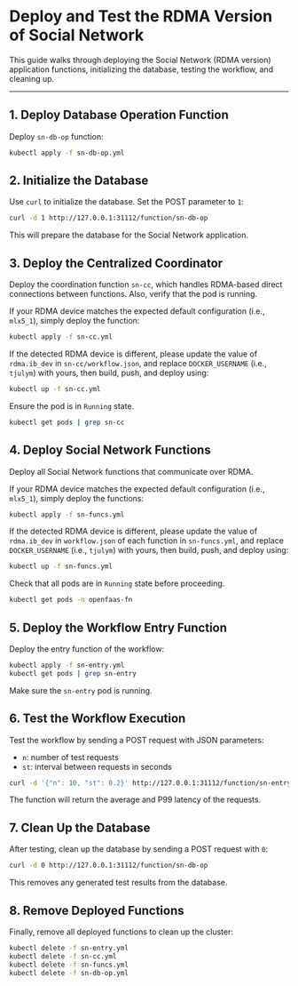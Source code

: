 # Deploy and Test the RDMA Version of Social Network

This guide walks through deploying the Social Network (RDMA version) application functions, initializing the database, testing the workflow, and cleaning up.

---

## 1. Deploy Database Operation Function

Deploy `sn-db-op` function:

```bash
kubectl apply -f sn-db-op.yml
```

## 2. Initialize the Database

Use `curl` to initialize the database. Set the POST parameter to `1`:

```bash
curl -d 1 http://127.0.0.1:31112/function/sn-db-op
```

This will prepare the database for the Social Network application.


## 3. Deploy the Centralized Coordinator

Deploy the coordination function `sn-cc`, which handles RDMA-based direct connections between functions. Also, verify that the pod is running.

If your RDMA device matches the expected default configuration (i.e., `mlx5_1`), simply deploy the function:

```bash
kubectl apply -f sn-cc.yml
```

If the detected RDMA device is different, please update the value of `rdma.ib_dev` in `sn-cc/workflow.json`, and replace `DOCKER_USERNAME` (i.e., `tjulym`) with yours, then build, push, and deploy using:

```bash
kubectl up -f sn-cc.yml
```


Ensure the pod is in `Running` state.

```bash
kubectl get pods | grep sn-cc
```


## 4. Deploy Social Network Functions

Deploy all Social Network functions that communicate over RDMA.

If your RDMA device matches the expected default configuration (i.e., `mlx5_1`), simply deploy the functions:

```bash
kubectl apply -f sn-funcs.yml
```

If the detected RDMA device is different, please update the value of `rdma.ib_dev` in `workflow.json` of each function in `sn-funcs.yml`, and replace `DOCKER_USERNAME` (i.e., `tjulym`) with yours, then build, push, and deploy using:

```bash
kubectl up -f sn-funcs.yml
```

Check that all pods are in `Running` state before proceeding.

```bash
kubectl get pods -n openfaas-fn
```

## 5. Deploy the Workflow Entry Function

Deploy the entry function of the workflow:

```bash
kubectl apply -f sn-entry.yml
kubectl get pods | grep sn-entry
```

Make sure the `sn-entry` pod is running.

## 6. Test the Workflow Execution

Test the workflow by sending a POST request with JSON parameters:
- `n`: number of test requests
- `st`: interval between requests in seconds

```bash
curl -d '{"n": 10, "st": 0.2}' http://127.0.0.1:31112/function/sn-entry
```

The function will return the average and P99 latency of the requests.


## 7. Clean Up the Database

After testing, clean up the database by sending a POST request with `0`:

```bash
curl -d 0 http://127.0.0.1:31112/function/sn-db-op
```

This removes any generated test results from the database.

## 8. Remove Deployed Functions

Finally, remove all deployed functions to clean up the cluster:

```bash
kubectl delete -f sn-entry.yml
kubectl delete -f sn-cc.yml
kubectl delete -f sn-funcs.yml
kubectl delete -f sn-db-op.yml
```
